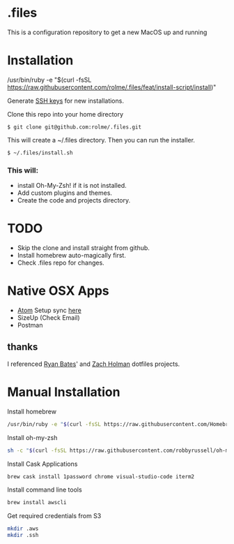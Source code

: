 # .files
This is a configuration repository to get a new MacOS up and running

# Installation
/usr/bin/ruby -e "$(curl -fsSL https://raw.githubusercontent.com/rolme/.files/feat/install-script/install)"

Generate [SSH keys](https://help.github.com/articles/generating-a-new-ssh-key-and-adding-it-to-the-ssh-agent/) for new installations.

Clone this repo into your home directory
```
$ git clone git@github.com:rolme/.files.git
```
This will create a ~/.files directory. Then you can run the installer.
```
$ ~/.files/install.sh
```
### This will:
* install Oh-My-Zsh! if it is not installed.
* Add custom plugins and themes.
* Create the code and projects directory.

# TODO
* Skip the clone and install straight from github.
* Install homebrew auto-magically first.
* Check .files repo for changes.

# Native OSX Apps
* [Atom](https://atom.io) Setup sync [here](https://atom.io/packages/sync-settings)
* SizeUp (Check Email)
* Postman

## thanks

I referenced [Ryan Bates](http://github.com/ryanb/dotfiles)' and [Zach
Holman](https://github.com/holman/dotfiles) dotfiles projects.

# Manual Installation

Install homebrew

```sh
/usr/bin/ruby -e "$(curl -fsSL https://raw.githubusercontent.com/Homebrew/install/master/install)"
```

Install oh-my-zsh

```sh
sh -c "$(curl -fsSL https://raw.githubusercontent.com/robbyrussell/oh-my-zsh/master/tools/install.sh)"
```

Install Cask Applications

```sh
brew cask install 1password chrome visual-studio-code iterm2
```

Install command line tools

```sh
brew install awscli
```

Get required credentials from S3

```sh
mkdir .aws
mkdir .ssh
```
